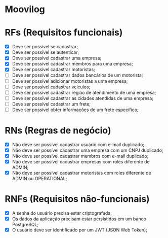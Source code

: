 # Moovilog

# RFs (Requisitos funcionais)

- [x] Deve ser possível se cadastrar;
- [x] Deve ser possível se autenticar;
- [x] Deve ser possível cadastrar uma empresa;
- [x] Deve ser possível cadastrar membros para uma empresa;
- [x] Deve ser possível cadastrar motoristas;
- [ ] Deve ser possível cadastrar dados bancários de um motorista;
- [ ] Deve ser possível adicionar motoristas a uma empresa;
- [ ] Deve ser possível cadastrar veículos;
- [ ] Deve ser possível cadastrar região de atendimento de uma empresa;
- [ ] Deve ser possível cadastrar as cidades atendidas de uma empresa;
- [ ] Deve ser possível cadastrar um frete;
- [ ] Deve ser possível obter informações de um frete específico;

# RNs (Regras de negócio)

- [x] Não deve ser possível cadastrar usuário com e-mail duplicado;
- [x] Não deve ser possível cadastrar uma empresa com um CNPJ duplicado;
- [x] Não deve ser possível cadastrar membros com e-mail duplicado;
- [x] Não deve ser possível cadastrar empresas com roles diferente de ADMIN;
- [x] Não deve ser possível cadastrar motoristas com roles diferente de ADMIN ou OPERATIONAL;

# RNFs (Requisitos não-funcionais)

- [x] A senha do usuário precisa estar criptografada;
- [x] Os dados da aplicação precisam estar persistidos em um banco PostgreSQL;
- [x] O usuário deve ser identificado por um JWT (JSON Web Token);
